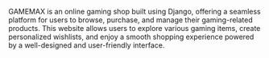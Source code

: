 GAMEMAX is an online gaming shop built using Django, offering a seamless platform for users to browse, purchase, and manage their gaming-related products. This website allows users to explore various gaming items, create personalized wishlists, and enjoy a smooth shopping experience powered by a well-designed and user-friendly interface.
